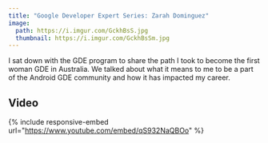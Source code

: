 ```yaml
---
title: "Google Developer Expert Series: Zarah Dominguez"
image:
  path: https://i.imgur.com/GckhBsS.jpg
  thumbnail: https://i.imgur.com/GckhBsSm.jpg
---
```


I sat down with the GDE program to share the path I took to become the first woman GDE in Australia. We talked about what it means to me to be a part of the Android GDE community and how it has impacted my career.

## Video

{% include responsive-embed url="https://www.youtube.com/embed/qS932NaQBOo" %}